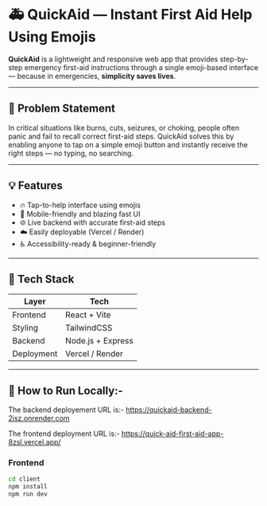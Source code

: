 # 🚑 QuickAid — Instant First Aid Help Using Emojis

**QuickAid** is a lightweight and responsive web app that provides step-by-step emergency first-aid instructions through a single emoji-based interface — because in emergencies, **simplicity saves lives**.

---

## 🧠 Problem Statement

In critical situations like burns, cuts, seizures, or choking, people often panic and fail to recall correct first-aid steps. QuickAid solves this by enabling anyone to tap on a simple emoji button and instantly receive the right steps — no typing, no searching.

---

## 💡 Features

- 🔥 Tap-to-help interface using emojis
- 📲 Mobile-friendly and blazing fast UI
- 🌐 Live backend with accurate first-aid steps
- ☁️ Easily deployable (Vercel / Render)
- ♿ Accessibility-ready & beginner-friendly

---

## 🚀 Tech Stack

| Layer      | Tech             |
|------------|------------------|
| Frontend   | React + Vite     |
| Styling    | TailwindCSS      |
| Backend    | Node.js + Express|
| Deployment | Vercel / Render  |

---

## 🧪 How to Run Locally:- 
The backend deployement URL is:- https://quickaid-backend-2isz.onrender.com


The frontend deployment URL is:- https://quick-aid-first-aid-app-8zsl.vercel.app/

### Frontend
```bash
cd client
npm install
npm run dev
